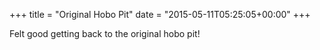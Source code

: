 +++
title = "Original Hobo Pit"
date = "2015-05-11T05:25:05+00:00"
+++

Felt good getting back to the original hobo pit!
			